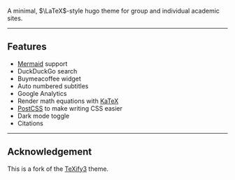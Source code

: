 A minimal, $\LaTeX$-style hugo theme for group and individual academic sites.

---

## Features

- [Mermaid](https://mermaid.js.org) support
- DuckDuckGo search
- Buymeacoffee widget
- Auto numbered subtitles
- Google Analytics
- Render math equations with [KaTeX](https://katex.org/)
- [PostCSS](https://postcss.org/) to make writing CSS easier
- Dark mode toggle
- Citations

---

## Acknowledgement

This is a fork of the [TeXify3](https://github.com/michaelneuper/hugo-texify3) theme.
